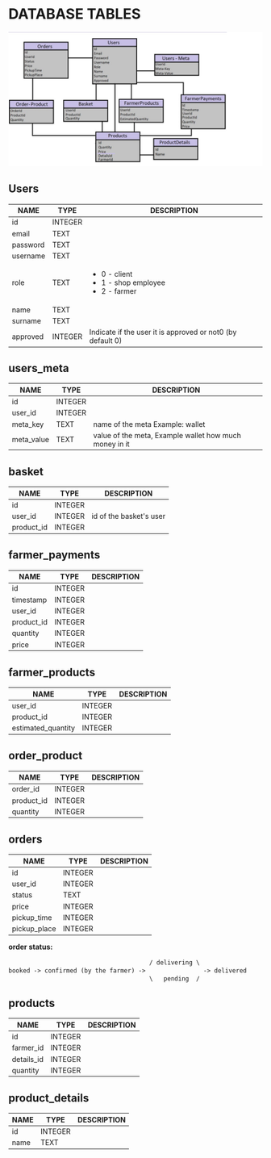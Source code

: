 
# DATABASE TABLES

![Database](./ERD.jpg)

## Users

|NAME|TYPE|DESCRIPTION|
|---|---|---|
|id|INTEGER||
|email|TEXT||
|password|TEXT||
|username|TEXT||
|role|TEXT|<ul><li>0 - client</li><li>1 - shop employee</li><li>2 - farmer</li></ul>|
|name|TEXT||
|surname|TEXT||
|approved|INTEGER| Indicate if the user it is approved or not0 (by default 0)|

## users_meta

|NAME|TYPE|DESCRIPTION|
|---|---|---|
|id|INTEGER||
|user_id|INTEGER||
|meta_key|TEXT|name of the meta Example: wallet|
|meta_value|TEXT|value of the meta, Example wallet how much money in it|

## basket

|NAME|TYPE|DESCRIPTION|
|---|---|---|
|id|INTEGER||
|user_id|INTEGER|id of the basket's user|
|product_id|INTEGER||

## farmer_payments

|NAME|TYPE|DESCRIPTION|
|---|---|---|
|id|INTEGER||
|timestamp|INTEGER||
|user_id|INTEGER||
|product_id|INTEGER||
|quantity|INTEGER||
|price|INTEGER||

## farmer_products

|NAME|TYPE|DESCRIPTION|
|---|---|---|
|user_id|INTEGER||
|product_id|INTEGER||
|estimated_quantity|INTEGER||

## order_product

|NAME|TYPE|DESCRIPTION|
|---|---|---|
|order_id|INTEGER||
|product_id|INTEGER||
|quantity|INTEGER||

## orders

|NAME|TYPE|DESCRIPTION|
|---|---|---|
|id|INTEGER||
|user_id|INTEGER||
|status|TEXT||
|price|INTEGER||
|pickup_time|INTEGER||
|pickup_place|INTEGER||
**order status:**

```
                                       / delivering \
booked -> confirmed (by the farmer) ->                -> delivered
                                       \   pending  /
```

## products

|NAME|TYPE|DESCRIPTION|
|---|---|---|
|id|INTEGER||
|farmer_id|INTEGER||
|details_id|INTEGER||
|quantity|INTEGER||

## product_details

|NAME|TYPE|DESCRIPTION|
|---|---|---|
|id|INTEGER||
|name|TEXT||
